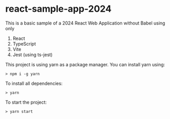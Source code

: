 # react-sample-app-2024

This is a basic sample of a 2024 React Web Application without Babel using only
1. React
2. TypeScript
3. Vite
4. Jest (using ts-jest)


This project is using yarn as a package manager. You can install yarn using:
```shell
> npm i -g yarn
```

To install all dependencies:
```shell
> yarn
```

To start the project:
```shell
> yarn start
```
